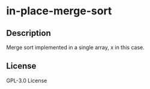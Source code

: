 # in-place-merge-sort
## Description
Merge sort implemented in a single array, x in this case.
## License
GPL-3.0 License
